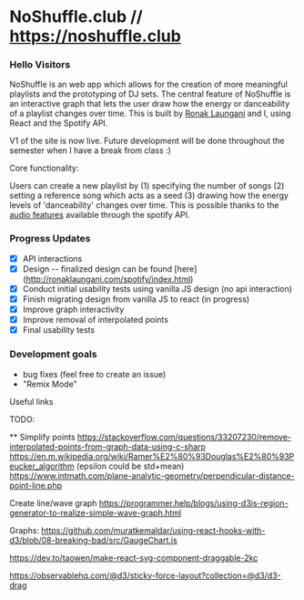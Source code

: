 # NoShuffle.club // https://noshuffle.club

### Hello Visitors 

NoShuffle is an web app which allows for the creation of more meaningful playlists and the prototyping of DJ sets. The central feature of NoShuffle is an interactive graph that lets the user draw how the energy or danceability of a playlist changes over time. This is built by [Ronak Laungani](http://ronaklaungani.com) and I, using React and the Spotify API. 

V1 of the site is now live. Future development will be done throughout the semester when I have a break from class :)

Core functionality:

Users can create a new playlist by (1) specifying the number of songs (2) setting a reference song which acts as a seed (3) drawing how the energy levels of 'danceability' changes over time. This is possible thanks to the [audio features](https://developer.spotify.com/documentation/web-api/reference/tracks/get-audio-features/) available through the spotify API.

### Progress Updates

- [x] API interactions
- [x] Design -- finalized design can be found [here] (http://ronaklaungani.com/spotify/index.html)
- [x] Conduct initial usability tests using vanilla JS design (no api interaction)
- [x] Finish migrating design from vanilla JS to react (in progress)
- [x] Improve graph interactivity
- [x] Improve removal of interpolated points 
- [x] Final usability tests

### Development goals

- bug fixes (feel free to create an issue)
- "Remix Mode"



Useful links

TODO:

** Simplify points
https://stackoverflow.com/questions/33207230/remove-interpolated-points-from-graph-data-using-c-sharp
https://en.m.wikipedia.org/wiki/Ramer%E2%80%93Douglas%E2%80%93Peucker_algorithm (epsilon could be std+mean)
https://www.intmath.com/plane-analytic-geometry/perpendicular-distance-point-line.php


Create line/wave graph
https://programmer.help/blogs/using-d3js-region-generator-to-realize-simple-wave-graph.html

Graphs:
https://github.com/muratkemaldar/using-react-hooks-with-d3/blob/08-breaking-bad/src/GaugeChart.js

https://dev.to/taowen/make-react-svg-component-draggable-2kc

https://observablehq.com/@d3/sticky-force-layout?collection=@d3/d3-drag

